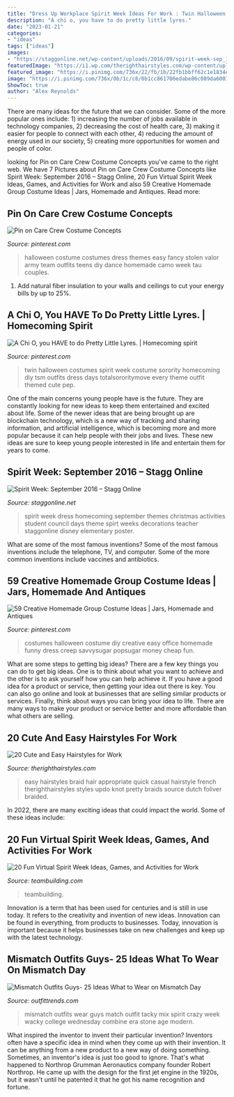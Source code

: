 ```yaml
---
title: "Dress Up Workplace Spirit Week Ideas For Work : Twin Halloween Costumes Spirit Week Costume Sorority Homecoming Diy Tsm Outfits Dress Days Totalsororitymove Every Theme Outfit Themed Cute Pep"
description: "A chi o, you have to do pretty little lyres."
date: "2023-01-21"
categories:
- "ideas"
tags: ["ideas"]
images:
- "https://staggonline.net/wp-content/uploads/2016/09/spirit-week-sep_15962586_fcc8d9116bf7906cca089a84c86d4200110ce9ec.png"
featuredImage: "https://i1.wp.com/therighthairstyles.com/wp-content/uploads/2016/05/19-braided-messy-hairstyle.jpg?resize=500%2C500&amp;ssl=1"
featured_image: "https://i.pinimg.com/736x/22/fb/1b/22fb1bbff62c1e1834eea58523c8d809.jpg"
image: "https://i.pinimg.com/736x/0b/1c/c8/0b1cc861706edabe86c089da600122b3.jpg"
ShowToc: true
author: "Alex Reynolds"
---
```



There are many ideas for the future that we can consider. Some of the more popular ones include: 1) increasing the number of jobs available in technology companies, 2) decreasing the cost of health care, 3) making it easier for people to connect with each other, 4) reducing the amount of energy used in our society, 5) creating more opportunities for women and people of color.

	

		
looking for Pin on Care Crew Costume Concepts you've came to the right web. We have 7 Pictures about Pin on Care Crew Costume Concepts like Spirit Week: September 2016 – Stagg Online, 20 Fun Virtual Spirit Week Ideas, Games, and Activities for Work and also 59 Creative Homemade Group Costume Ideas | Jars, Homemade and Antiques. Read more:
		
    
## Pin On Care Crew Costume Concepts

<img loading=lazy src="https://i.pinimg.com/736x/a3/4d/99/a34d9938ebfcf5f4b68b2e5a628419c2--group-halloween-halloween-costume-ideas.jpg" onerror="this.onerror=null;this.src='https://tse3.mm.bing.net/th?id=OIP.fA--k3nhSwkOJ0yvywGfoAHaE7&amp;pid=15.1';" alt="Pin on Care Crew Costume Concepts">

_Source: pinterest.com_

>halloween costume costumes dress themes easy fancy stolen valor army team outfits teens diy dance homemade camo week tau couples. 

	

1. Add natural fiber insulation to your walls and ceilings to cut your energy bills by up to 25%.

    
## A Chi O, You HAVE To Do Pretty Little Lyres. | Homecoming Spirit

<img loading=lazy src="https://i.pinimg.com/736x/22/fb/1b/22fb1bbff62c1e1834eea58523c8d809.jpg" onerror="this.onerror=null;this.src='https://tse2.mm.bing.net/th?id=OIP.wjKkRXAFG96AtNkqZCW1zwHaMa&amp;pid=15.1';" alt="A Chi O, you HAVE to do Pretty Little Lyres. | Homecoming spirit">

_Source: pinterest.com_

>twin halloween costumes spirit week costume sorority homecoming diy tsm outfits dress days totalsororitymove every theme outfit themed cute pep. 

	

One of the main concerns young people have is the future. They are constantly looking for new ideas to keep them entertained and excited about life. Some of the newer ideas that are being brought up are blockchain technology, which is a new way of tracking and sharing information, and artificial intelligence, which is becoming more and more popular because it can help people with their jobs and lives. These new ideas are sure to keep young people interested in life and entertain them for years to come.

    
## Spirit Week: September 2016 – Stagg Online

<img loading=lazy src="https://staggonline.net/wp-content/uploads/2016/09/spirit-week-sep_15962586_fcc8d9116bf7906cca089a84c86d4200110ce9ec.png" onerror="this.onerror=null;this.src='https://tse2.mm.bing.net/th?id=OIP.g-dzx4qtWjSXZlR3bl1ScgHaMj&amp;pid=15.1';" alt="Spirit Week: September 2016 – Stagg Online">

_Source: staggonline.net_

>spirit week dress homecoming september themes christmas activities student council days theme spirt weeks decorations teacher staggonline disney elementary poster. 

	

What are some of the most famous inventions?
Some of the most famous inventions include the telephone, TV, and computer. Some of the more common inventions include vaccines and antibiotics.

    
## 59 Creative Homemade Group Costume Ideas | Jars, Homemade And Antiques

<img loading=lazy src="https://s-media-cache-ak0.pinimg.com/736x/06/29/ae/0629ae074ca124ec134a3f680d5802d0.jpg" onerror="this.onerror=null;this.src='https://tse3.mm.bing.net/th?id=OIP.JN7rXUKF9Rste5IiduYDKAHaJ5&amp;pid=15.1';" alt="59 Creative Homemade Group Costume Ideas | Jars, Homemade and Antiques">

_Source: pinterest.com_

>costumes halloween costume diy creative easy office homemade funny dress creep savvysugar popsugar money cheap fun. 

	

What are some steps to getting big ideas?
There are a few key things you can do to get big ideas. One is to think about what you want to achieve and the other is to ask yourself how you can help achieve it. If you have a good idea for a product or service, then getting your idea out there is key. You can also go online and look at businesses that are selling similar products or services. Finally, think about ways you can bring your idea to life. There are many ways to make your product or service better and more affordable than what others are selling.

    
## 20 Cute And Easy Hairstyles For Work

<img loading=lazy src="https://i1.wp.com/therighthairstyles.com/wp-content/uploads/2016/05/19-braided-messy-hairstyle.jpg?resize=500%2C500&amp;ssl=1" onerror="this.onerror=null;this.src='https://tse4.mm.bing.net/th?id=OIP.tsZUkHUhN7vJRwdRLppzigHaHa&amp;pid=15.1';" alt="20 Cute and Easy Hairstyles for Work">

_Source: therighthairstyles.com_

>easy hairstyles braid hair appropriate quick casual hairstyle french therighthairstyles styles updo knot pretty braids source dutch foliver braided. 

	

In 2022, there are many exciting ideas that could impact the world. Some of these ideas include: 

    
## 20 Fun Virtual Spirit Week Ideas, Games, And Activities For Work

<img loading=lazy src="https://teambuilding.com/wp-content/uploads/2021/03/1-2-1.jpg" onerror="this.onerror=null;this.src='https://tse1.mm.bing.net/th?id=OIP.20vkrbK2JELVTusoq3agEwHaKe&amp;pid=15.1';" alt="20 Fun Virtual Spirit Week Ideas, Games, and Activities for Work">

_Source: teambuilding.com_

>teambuilding. 

	

Innovation is a term that has been used for centuries and is still in use today. It refers to the creativity and invention of new ideas. Innovation can be found in everything, from products to businesses. Today, innovation is important because it helps businesses take on new challenges and keep up with the latest technology.

    
## Mismatch Outfits Guys- 25 Ideas What To Wear On Mismatch Day

<img loading=lazy src="https://i.pinimg.com/736x/0b/1c/c8/0b1cc861706edabe86c089da600122b3.jpg" onerror="this.onerror=null;this.src='https://tse1.mm.bing.net/th?id=OIP.rl3bf-p_VkqtcafZGblbPwHaJ3&amp;pid=15.1';" alt="Mismatch Outfits Guys- 25 Ideas What to Wear on Mismatch Day">

_Source: outfittrends.com_

>mismatch outfits wear guys match outfit tacky mix spirit crazy week wacky college wednesday combine era stone age modern. 

	

What inspired the inventor to invent their particular invention?
Inventors often have a specific idea in mind when they come up with their invention. It can be anything from a new product to a new way of doing something. Sometimes, an inventor's idea is just too good to ignore. That's what happened to Northrop Grumman Aeronautics company founder Robert Northrop. He came up with the design for the first jet engine in the 1920s, but it wasn't until he patented it that he got his name recognition and fortune.

